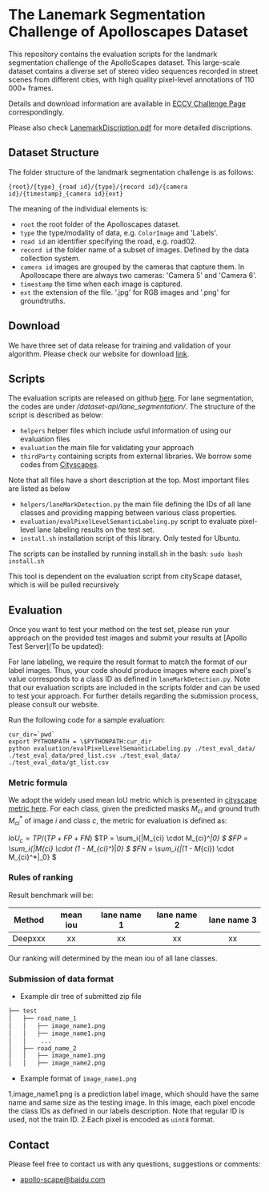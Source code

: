 # The Lanemark Segmentation Challenge of Apolloscapes Dataset

This repository contains the evaluation scripts for the landmark segmentation challenge of the ApolloScapes dataset. This large-scale dataset contains a diverse set of stereo video sequences recorded in street scenes from different cities, with high quality pixel-level annotations of 110 000+ frames.

Details and download information are available in [ECCV Challenge Page](http://apolloscape.auto/ECCV/challenge.html) correspondingly.

Please also check [LanemarkDiscription.pdf](./LanemarkDiscription.pdf) for more detailed discriptions.

## Dataset Structure

The folder structure of the landmark segmentation challenge is as follows:
```
{root}/{type}_{road id}/{type}/{record id}/{camera id}/{timestamp}_{camera id}{ext}
```

The meaning of the individual elements is:
 - `root`      the root folder of the Apolloscapes dataset.
 - `type`      the type/modality of data, e.g. `ColorImage` and 'Labels'.
 - `road id`   an identifier specifying the road, e.g. road02.
 - `record id` the folder name of a subset of images. Defined by the data collection system. 
 - `camera id` images are grouped by the cameras that capture them. In Apolloscape there are always two cameras: 'Camera 5' and 'Camera 6'. 
 - `timestamp` the time when each image is captured.
 - `ext`       the extension of the file. '.jpg' for RGB images and '.png' for groundtruths.


## Download
We have three set of data release for training and validation of your algorithm. Please check our website for download [link](http://apolloscape.auto/lane_segmentation.html).

## Scripts

The evaluation scripts are released on github [here](https://github.com/ApolloScapeAuto/dataset-api). For lane segmentation, the codes are under */dataset-api/lane_segmentation/*. The structure of the script is described as below: 

 - `helpers`      helper files which include usful information of using our evaluation files
 - `evaluation`   the main file for validating your approach
 - `thirdParty`   containing scripts from external libraries. We borrow some codes from [Cityscapes](https://github.com/mcordts/cityscapesScripts).

Note that all files have a short description at the top. Most important files are listed as below
 - `helpers/laneMarkDetection.py`                    the main file defining the IDs of all lane classes and providing mapping between various class properties.
 - `evaluation/evalPixelLevelSemanticLabeling.py`    script to evaluate pixel-level lane labeling results on the test set.
 - `install.sh`                                      installation script of this library. Only tested for Ubuntu.

The scripts can be installed by running install.sh in the bash:
`sudo bash install.sh`

This tool is dependent on the evaluation script from cityScape dataset, which is will be pulled recursively

## Evaluation

Once you want to test your method on the test set, please run your approach on the provided test images and submit your results at [Apollo Test Server](To be updated):

For lane labeling, we require the result format to match the format of our label images. Thus, your code should produce images where each pixel's value corresponds to a class ID as defined in `laneMarkDetection.py`. Note that our evaluation scripts are included in the scripts folder and can be used to test your approach. For further details regarding the submission process, please consult our website.

Run the following code for a sample evaluation:
```
cur_dir=`pwd`
export PYTHONPATH = \$PYTHONPATH:cur_dir
python evaluation/evalPixelLevelSemanticLabeling.py ./test_eval_data/ ./test_eval_data/pred_list.csv ./test_eval_data/ ./test_eval_data/gt_list.csv
```

### Metric formula

We adopt the widely used mean IoU metric which is presented in [cityscape metric here](https://www.cityscapes-dataset.com/benchmarks/#scene-labeling-task). 
For each class, given the predicted masks ${M_{ci}}$ and ground truth ${M_{ci}^*}$ of image $i$ and class $c$, the metric for evaluation is defined as: 

$IoU_{c} = TP / (TP + FP + FN)$
$TP = \sum_i{\|M_{ci} \cdot M_{ci}^*\|_0} $
$FP = \sum_i{\|M_{ci} \cdot (1 - M_{ci}^*)\|_0} $
$FN = \sum_i{\|(1 - M_{ci}) \cdot M_{ci}^*\|_0} $

### Rules of ranking

Result benchmark will be:

| Method | mean iou | lane name 1 | lane name 2 | lane name 3| 
| ------ |:------:|:------:|:------:|:------:|
| Deepxxx |xx  | xx  | xx | xx | 

Our ranking will determined by the mean iou of all lane classes.


### Submission of data format
 - Example dir tree of submitted zip file
```bash
├── test
│   ├── road_name_1
│   │   ├── image_name1.png
│   │   ├── image_name1.png
│   │    ...
│   ├── road_name_2
│   │   ├── image_name1.png
│   │   ├── image_name2.png
```


- Example format of ```image_name1.png```

1.image_name1.png is a prediction label image, which should have the same name and same size as the testing image. In this image, each pixel encode the class IDs as defined in our labels description. Note that regular ID is used, not the train ID.
2.Each pixel is encoded as ```uint8``` format.

## Contact

Please feel free to contact us with any questions, suggestions or comments:

* apollo-scape@baidu.com
